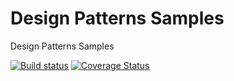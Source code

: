 # Design Patterns Samples
Design Patterns Samples

[![Build status](https://ci.appveyor.com/api/projects/status/hdii3646e4b8pc83?svg=true)](https://ci.appveyor.com/project/LeonardoJPerez/designpatternssamples)  [![Coverage Status](https://coveralls.io/repos/github/LeonardoJPerez/DesignPatternsSamples/badge.png?branch=master)](https://coveralls.io/github/LeonardoJPerez/DesignPatternsSamples?branch=master)

